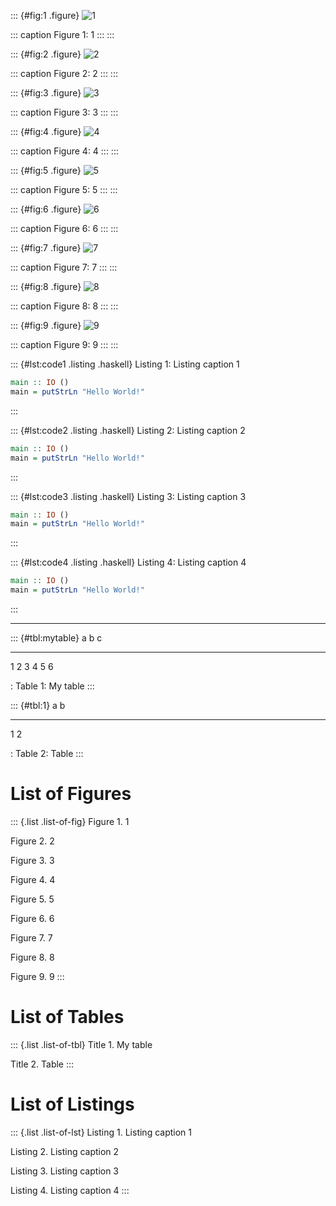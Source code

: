 ::: {#fig:1 .figure}
![1](fig1.png)

::: caption
Figure 1: 1
:::
:::

::: {#fig:2 .figure}
![2](fig2.png)

::: caption
Figure 2: 2
:::
:::

::: {#fig:3 .figure}
![3](fig3.png)

::: caption
Figure 3: 3
:::
:::

::: {#fig:4 .figure}
![4](fig4.png)

::: caption
Figure 4: 4
:::
:::

::: {#fig:5 .figure}
![5](fig5.png)

::: caption
Figure 5: 5
:::
:::

::: {#fig:6 .figure}
![6](fig6.png)

::: caption
Figure 6: 6
:::
:::

::: {#fig:7 .figure}
![7](fig7.png)

::: caption
Figure 7: 7
:::
:::

::: {#fig:8 .figure}
![8](fig8.png)

::: caption
Figure 8: 8
:::
:::

::: {#fig:9 .figure}
![9](fig9.png)

::: caption
Figure 9: 9
:::
:::

::: {#lst:code1 .listing .haskell}
Listing 1: Listing caption 1

``` haskell
main :: IO ()
main = putStrLn "Hello World!"
```
:::

::: {#lst:code2 .listing .haskell}
Listing 2: Listing caption 2

``` haskell
main :: IO ()
main = putStrLn "Hello World!"
```
:::

::: {#lst:code3 .listing .haskell}
Listing 3: Listing caption 3

``` haskell
main :: IO ()
main = putStrLn "Hello World!"
```
:::

::: {#lst:code4 .listing .haskell}
Listing 4: Listing caption 4

``` haskell
main :: IO ()
main = putStrLn "Hello World!"
```
:::

------------------------------------------------------------------------

::: {#tbl:mytable}
  a   b   c
  --- --- ---
  1   2   3
  4   5   6

  : Table 1: My table
:::

::: {#tbl:1}
  a   b
  --- ---
  1   2

  : Table 2: Table
:::

# List of Figures

::: {.list .list-of-fig}
Figure 1. 1

Figure 2. 2

Figure 3. 3

Figure 4. 4

Figure 5. 5

Figure 6. 6

Figure 7. 7

Figure 8. 8

Figure 9. 9
:::

# List of Tables

::: {.list .list-of-tbl}
Title 1. My table

Title 2. Table
:::

# List of Listings

::: {.list .list-of-lst}
Listing 1. Listing caption 1

Listing 2. Listing caption 2

Listing 3. Listing caption 3

Listing 4. Listing caption 4
:::
